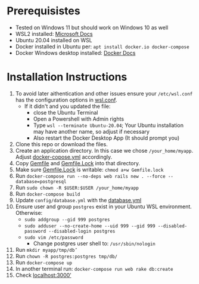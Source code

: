 # Prerequisistes
- Tested on Windows 11 but should work on Windows 10 as well
- WSL2 installed: [Microsoft Docs](https://docs.microsoft.com/en-us/windows/wsl/install)
- Ubuntu 20.04 installed on WSL
- Docker installed in Ubuntu per: `apt install docker.io docker-compose`
- Docker Windows desktop installed: [Docker Docs](https://docs.docker.com/desktop/windows/wsl/)

# Installation Instructions

1. To avoid later aithentication and other issues ensure your `/etc/wsl.conf` has the configuration options in [wsl.conf](wsl.conf).
   - If it didn't and you updated the file:
     - close the Ubuntu Terminal
     - Open a Powershell with Admin rights
     - Type `wsl --terminate Ubuntu-20.04`; Your Ubuntu installation may have another name, so adjust if necessary
     - Also restart the Docker Desktop App (It should prompt you)
2. Clone this repo or download the files.
3. Create an application directory. In this case we chose `/your_home/myapp`. Adjust [docker-copose.yml](docker-compse.yml) accordingly.
4. Copy [Gemfile](Gemfile) and [Gemfile.Lock](Gemfile.lock) into that directory.
5. Make sure [Gemfile.Lock](Gemfile.lock) is writable: `chmod a+w Gemfile.lock`
6. Run `docker-compose run --no-deps web rails new . --force --database=postgresql`
7. Run `sudo chown -R $USER:$USER /your_home/myapp`
8. Run `docker-compose build`
9. Update `config/database.yml` with the [database.yml](database.yml)
10. Ensure user and group `postgres` exist in your Ubuntu WSL environment. Otherwise:
	  - `sudo addgroup --gid 999 postgres`
	  - `sudo adduser --no-create-home --uid 999 --gid 999 --disabled-password --disabled-login postgres`
	  - `sudo vim /etc/password`
		  - Change postgres user shell to: `/usr/sbin/nologin`
11. Run `mkdir myapp/tmp/db’`
12. Run `chown -R postgres:postgres tmp/db/`
13. Run `docker-compose up`
14. In another terminal run: `docker-compose run web rake db:create`
15. Check [localhost:3000’](localhost:3000’)
